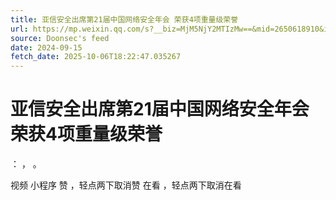 ```yaml
---
title: 亚信安全出席第21届中国网络安全年会 荣获4项重量级荣誉
url: https://mp.weixin.qq.com/s?__biz=MjM5NjY2MTIzMw==&mid=2650618910&idx=1&sn=e60bdf2f80bf87305dfebd3c94778a57
source: Doonsec's feed
date: 2024-09-15
fetch_date: 2025-10-06T18:22:47.035267
---
```


# 亚信安全出席第21届中国网络安全年会 荣获4项重量级荣誉

：
，
。

视频
小程序
赞
，轻点两下取消赞
在看
，轻点两下取消在看